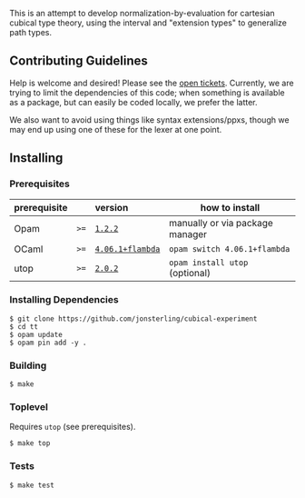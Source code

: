 This is an attempt to develop normalization-by-evaluation for cartesian cubical
type theory, using the interval and "extension types" to generalize path types.

## Contributing Guidelines

Help is welcome and desired! Please see the [open
tickets](https://github.com/jonsterling/cubical-experiment/issues). Currently,
we are trying to limit the dependencies of this code; when something is
available as a package, but can easily be coded locally, we prefer the latter.

We also want to avoid using things like syntax extensions/ppxs, though we may
end up using one of these for the lexer at one point.


## Installing

### Prerequisites

| prerequisite |      | version                                                                | how to install                  |
| ------------ | ---- | :--------------------------------------------------------------------- | ------------------------------- |
| Opam         | `>=` | [`1.2.2`](https://github.com/ocaml/opam/releases/tag/1.2.2)            | manually or via package manager |
| OCaml        | `>=` | [`4.06.1+flambda`](https://github.com/ocaml/ocaml/releases/tag/4.06.1) | `opam switch 4.06.1+flambda`    |
| utop         | `>=` | [`2.0.2`](https://github.com/diml/utop/releases/tag/2.0.2)             | `opam install utop` (optional)  |

### Installing Dependencies

```
$ git clone https://github.com/jonsterling/cubical-experiment
$ cd tt
$ opam update
$ opam pin add -y .
```

### Building

```
$ make
```

### Toplevel

Requires `utop` (see prerequisites).

```
$ make top
```

### Tests

```
$ make test
```
